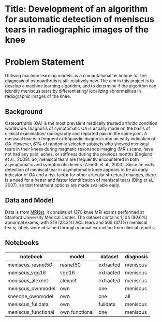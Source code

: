 # Title: Development of an algorithm for automatic detection of meniscus tears in radiographic images of the knee

# Problem Statement
Utilising machine learning models as a computational technique for the diagnosis of osteoarthritis is still relatively new. The aim in this project is to develop a machine learning algorithm, and to determine if the algorithm can identify meniscus tears by differentiating/ localizing abnormalities in radiographic images of the knee.

## Background
Osteoarthritis (OA) is the most prevalent medically treated arthritic condition worldwide. Diagnosis of symptomatic OA is usually made on the basis of clinical examination/ radiography and reported pain in the same joint. A meniscal tear is a frequent orthopaedic diagnosis and an early indication of OA. However, 61% of randomly selected subjects who showed meniscal tears in their knees during magnetic resonance imaging (MRI) scans, have not had any pain, aches, or stiffness during the previous months (Englund et al., 2008). So, meniscal tears are frequently encountered in both asymptomatic and symptomatic knees (Zanetti et al., 2003). Since an early detection of meniscal tear in asymptomatic knee appears to be an early indicator of OA and a risk factor for other articular structural changes, there is a need for a better and faster identification of meniscal tears (Ding et al., 2007), so that treatment options are made available early.

## Data and Model
Data is from [MRNet](https://stanfordmlgroup.github.io/competitions/mrnet/). It consists of 1370 knee MRI exams performed at Stanford University Medical Center. The dataset contains 1,104 (80.6%) abnormal exams, with 319 (23.3%) ACL tears and 508 (37.1%) meniscal tears; labels were obtained through manual extraction from clinical reports.

## Notebooks
| notebook            | model          | dataset   | diagnosis |
|---------------------|----------------|-----------|-----------|
| meniscus_resnet50   | resnet50       | extracted | meniscus  |
| meniscus_vgg16      | vgg16          | extracted | meniscus  |
| meniscus_alexnet    | alexnet        | extracted | meniscus  |
| meniscus_ownmodel   | own            | one       | meniscus  |
| kneeone_ownmodel    | own            | one       | all       |
| meniscus_fulldata   | own            | fulldata  | meniscus  |
| meniscus_functional | own functional | one       | meniscus  |


